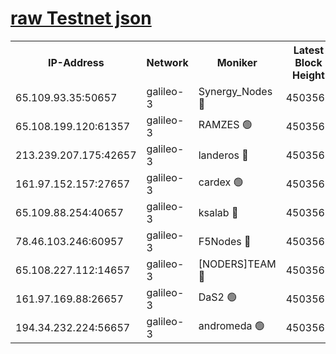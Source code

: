 [raw Testnet json](https://rpc-check.androt.stavr.tech/androt/rpcandrot_result.json)
=

<table><tr><th>IP-Address</th><th>Network</th><th>Moniker</th><th>Latest Block Height</th><th>Earliest Block Height</th><th>Catching Up</th><th>Tx Index</th><th>Voting Power</th><th>Scan Time</th></tr><tr><td>65.109.93.35:50657</td><td>galileo-3</td><td>Synergy_Nodes 🔴</td><td>4503568</td><td>0</td><td>False</td><td>on</td><td>960609</td><td>2024-01-03T23:07:50.650386771UTC</td></tr><tr><td>65.108.199.120:61357</td><td>galileo-3</td><td>RAMZES 🟢</td><td>4503566</td><td>1</td><td>False</td><td>on</td><td>0</td><td>2024-01-03T23:07:42.113341083UTC</td></tr><tr><td>213.239.207.175:42657</td><td>galileo-3</td><td>landeros 🔴</td><td>4503564</td><td>2642001</td><td>False</td><td>on</td><td>73</td><td>2024-01-03T23:07:32.140553039UTC</td></tr><tr><td>161.97.152.157:27657</td><td>galileo-3</td><td>cardex 🟢</td><td>4503568</td><td>2945323</td><td>False</td><td>on</td><td>0</td><td>2024-01-03T23:07:50.939092907UTC</td></tr><tr><td>65.109.88.254:40657</td><td>galileo-3</td><td>ksalab 🔴</td><td>4503565</td><td>3000356</td><td>False</td><td>on</td><td>31620</td><td>2024-01-03T23:07:37.703098461UTC</td></tr><tr><td>78.46.103.246:60957</td><td>galileo-3</td><td>F5Nodes 🔴</td><td>4503568</td><td>3057001</td><td>False</td><td>off</td><td>24</td><td>2024-01-03T23:07:51.212790872UTC</td></tr><tr><td>65.108.227.112:14657</td><td>galileo-3</td><td>[NODERS]TEAM 🔴</td><td>4503565</td><td>3176323</td><td>False</td><td>on</td><td>959621</td><td>2024-01-03T23:07:32.538753567UTC</td></tr><tr><td>161.97.169.88:26657</td><td>galileo-3</td><td>DaS2 🟢</td><td>4503565</td><td>4326001</td><td>False</td><td>on</td><td>0</td><td>2024-01-03T23:07:37.379910642UTC</td></tr><tr><td>194.34.232.224:56657</td><td>galileo-3</td><td>andromeda 🟢</td><td>4503565</td><td>4403565</td><td>False</td><td>off</td><td>0</td><td>2024-01-03T23:07:36.985340573UTC</td></tr></table>

